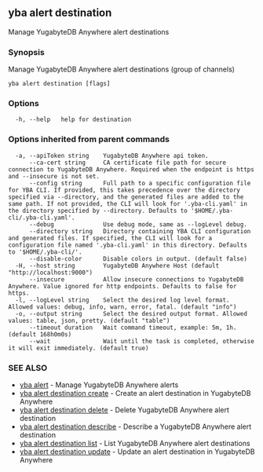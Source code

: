 ## yba alert destination

Manage YugabyteDB Anywhere alert destinations

### Synopsis

Manage YugabyteDB Anywhere alert destinations (group of channels)

```
yba alert destination [flags]
```

### Options

```
  -h, --help   help for destination
```

### Options inherited from parent commands

```
  -a, --apiToken string    YugabyteDB Anywhere api token.
      --ca-cert string     CA certificate file path for secure connection to YugabyteDB Anywhere. Required when the endpoint is https and --insecure is not set.
      --config string      Full path to a specific configuration file for YBA CLI. If provided, this takes precedence over the directory specified via --directory, and the generated files are added to the same path. If not provided, the CLI will look for '.yba-cli.yaml' in the directory specified by --directory. Defaults to '$HOME/.yba-cli/.yba-cli.yaml'.
      --debug              Use debug mode, same as --logLevel debug.
      --directory string   Directory containing YBA CLI configuration and generated files. If specified, the CLI will look for a configuration file named '.yba-cli.yaml' in this directory. Defaults to '$HOME/.yba-cli/'.
      --disable-color      Disable colors in output. (default false)
  -H, --host string        YugabyteDB Anywhere Host (default "http://localhost:9000")
      --insecure           Allow insecure connections to YugabyteDB Anywhere. Value ignored for http endpoints. Defaults to false for https.
  -l, --logLevel string    Select the desired log level format. Allowed values: debug, info, warn, error, fatal. (default "info")
  -o, --output string      Select the desired output format. Allowed values: table, json, pretty. (default "table")
      --timeout duration   Wait command timeout, example: 5m, 1h. (default 168h0m0s)
      --wait               Wait until the task is completed, otherwise it will exit immediately. (default true)
```

### SEE ALSO

* [yba alert](yba_alert.md)	 - Manage YugabyteDB Anywhere alerts
* [yba alert destination create](yba_alert_destination_create.md)	 - Create an alert destination in YugabyteDB Anywhere
* [yba alert destination delete](yba_alert_destination_delete.md)	 - Delete YugabyteDB Anywhere alert destination
* [yba alert destination describe](yba_alert_destination_describe.md)	 - Describe a YugabyteDB Anywhere alert destination
* [yba alert destination list](yba_alert_destination_list.md)	 - List YugabyteDB Anywhere alert destinations
* [yba alert destination update](yba_alert_destination_update.md)	 - Update an alert destination in YugabyteDB Anywhere

